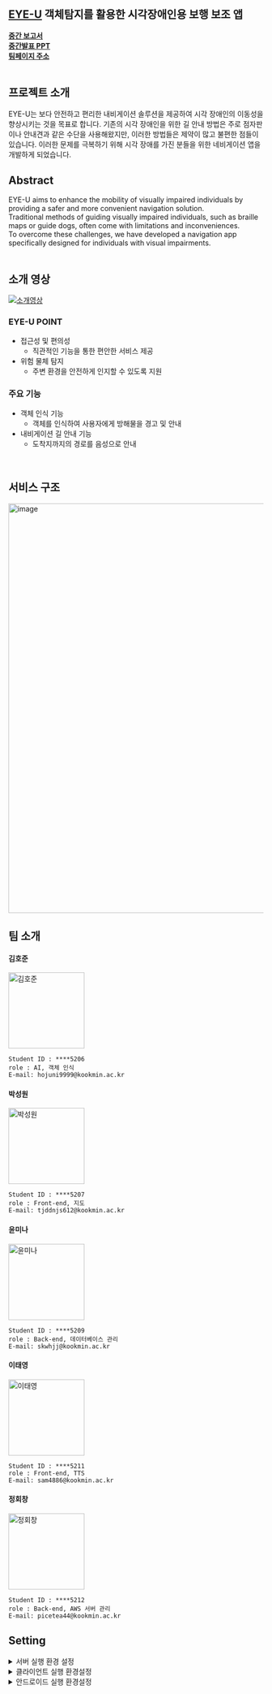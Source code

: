 ## [EYE-U](https://kookmin-sw.github.io/capstone-2024-23) 객체탐지를 활용한 시각장애인용 보행 보조 앱 <br>
**[중간 보고서](https://drive.google.com/file/d/1qCj5WcPVCpLKO3xc9QuAqeMOCx_elHUC/view?usp=drive_link)** <br>
**[중간발표 PPT](https://docs.google.com/presentation/d/1-DtbgnbBgO2ALt-VH1T_9J1p4hcaCV0F/edit?usp=drive_link&ouid=116710458189142292821&rtpof=true&sd=true)**<br/>
**[팀페이지 주소](https://github.com/kookmin-sw/capstone-2024-23)** <br>
<br/>

## 프로젝트 소개
EYE-U는 보다 안전하고 편리한 내비게이션 솔루션을 제공하여 시각 장애인의 이동성을 향상시키는 것을 목표로 합니다.
기존의 시각 장애인을 위한 길 안내 방법은 주로 점자판이나 안내견과 같은 수단을 사용해왔지만, 이러한 방법들은 제약이 많고 불편한 점들이 있습니다.
이러한 문제를 극복하기 위해 시각 장애를 가진 분들을 위한 네비게이션 앱을 개발하게 되었습니다.
<br/>

## Abstract
EYE-U aims to enhance the mobility of visually impaired individuals by providing a safer and more convenient navigation solution. <br>
Traditional methods of guiding visually impaired individuals, such as braille maps or guide dogs, often come with limitations and inconveniences.<br>
To overcome these challenges, we have developed a navigation app specifically designed for individuals with visual impairments.<br>
<br/>

## 소개 영상
[![소개영상](https://github.com/kookmin-sw/capstone-2024-23/assets/143046108/fbbb76cf-4f32-4450-8ba2-bba2e690552a)](https://www.youtube.com/watch?v=sgO9tWCrPbo)
<br>


### EYE-U POINT
- 접근성 및 편의성
   - 직관적인 기능을 통한 편안한 서비스 제공
- 위험 물체 탐지
   - 주변 환경을 안전하게 인지할 수 있도록 지원

### 주요 기능 
- 객체 인식 기능
  - 객체를 인식하여 사용자에게 방해물을 경고 및 안내
- 내비게이션 길 안내 기능
  - 도착지까지의 경로를 음성으로 안내

<br/>

## 서비스 구조
<img width="807" alt="image" src="https://github.com/kookmin-sw/capstone-2024-23/assets/143046108/d903715b-b1cf-4354-9ff2-f6341856339c">


## 팀 소개
#### 김호준
<img src="https://github.com/kookmin-sw/capstone-2024-23/assets/143046108/b438c3e6-63fd-4747-8596-9815e2b20f45" alt="김호준" width="150" height="150"><br>

~~~
Student ID : ****5206
role : AI, 객체 인식 
E-mail: hojuni9999@kookmin.ac.kr
~~~

#### 박성원
<img src="https://github.com/kookmin-sw/capstone-2024-23/assets/143046108/569ef827-663a-4036-922e-e65e59f01667" alt="박성원" width="150" height="150"><br/> 

~~~
Student ID : ****5207
role : Front-end, 지도
E-mail: tjddnjs612@kookmin.ac.kr
~~~

#### 윤미나
<img src="https://github.com/kookmin-sw/capstone-2024-23/assets/143046108/5d90865f-5466-4d99-a2bc-ac5b68bcaf39" alt="윤미나" width="150" height="150"><br/>

~~~
Student ID : ****5209
role : Back-end, 데이터베이스 관리
E-mail: skwhjj@kookmin.ac.kr
~~~

#### 이태영
<img src="https://github.com/kookmin-sw/capstone-2024-23/assets/143046108/66311ab9-fe6e-4fae-a600-a8dc8c440a89" alt="이태영" width="150" height="150"><br/> 

~~~
Student ID : ****5211
role : Front-end, TTS  
E-mail: sam4886@kookmin.ac.kr
~~~

#### 정회창
<img src="https://github.com/kookmin-sw/capstone-2024-23/assets/143046108/237d6ac3-0deb-4445-a138-898564eecbf9" alt="정회창" width="150" height="150"><br/> 

~~~
Student ID : ****5212
role : Back-end, AWS 서버 관리
E-mail: picetea44@kookmin.ac.kr
~~~


## Setting

<details>
<summary>서버 실행 환경 설정</summary>
<div markdown="1">       


리눅스(우분투) 기준
1. JAVA 설치
   
~~~
# 1.apt update
$ sudo apt-get update

# 2. java21 설치
$ sudo apt-get install openjdk-21-jdk

# 3. 설치 후 버젼 확인
$ java -version 
~~~

2. 환경변수 설정
   
~~~
# 환경변수 확인 (아무것도 안떠야 정상)
$ echo $JAVA_HOME

# Java 절대 경로 확인
$ which java
$ readlink -f "which java에서 나온 경로 기입" 
# 절대 경로 shift + ctrl + c로 복사해두기

# 환경변수 설정 진입 (초기화 방지)
$ vi /etc/profile

# 파일 최하단에 아래 문구 삽입
#JAVA_HOME에 아까 복사한 절대 경로 삽입
export JAVA_HOME=/usr/lib/jvm/java-21-openjdk-amd64
export PATH=$PATH:$JAVA_HOME/bin
export CLASSPATH=$JAVA_HOME/jre/lib

# 환경변수 재확인 (경로가 떠야 정상)
$ echo $JAVA_HOME
~~~

3. MySQL 설치 (원격 접속 설정 포함)
   
~~~
# mysql 설치
$ apt-get install mysql-server

# mysql 설치 확인
$ mysql --version

# mysql 실행(택1)
$ mysql -u root -p   # root 사용자 접근시
$ mysql -u yoon -p   # 특정 계정으로 접근시 ex) yoon 계정 사용

# mysql root 비밀번호 설정 (설치 후 반드시 설정)
# 1. mysql 설정 들어가기
mysql> use mysql

# 2. root 비밀번호 설정
mysql> alter user "root"@"localhost" identified with mysql_native_password by "암호";

# 3. 저장하기
mysql> FLUSH PRIVILEGES;

# 사용자 계정 생성하기
# 1. mysql 설정 들어가기
mysql> use mysql

# 2. 외부 접근을 허용하는 사용자 추가하기(원격으로 mysql접근가능)
create user '계정명'@'%' identified by '0000';

# 3. 권한 부여해주기
grant all privileges on *.* to '계정명'@'%';

# 4. 저장하기
mysql> FLUSH PRIVILEGES;

# 외부 접속 허용하기
# 1. 최고 권한 부여
$ sudo su

# 2. 경로 이동하기
$ cd/etc/mysql/mysql.conf.d

# 3. 편집기 실행
$ vi mysqld.cnf

# 4. bind-address 수정하기 (i 눌러 수정모드 진입, 수정 후 ESC 누르고 :wq 를 통해 저장 후 종료)
bind-address = 0.0.0.0

# 5. 서버 재시작
service mysql restart
~~~

4. git clone
   
~~~
$ git clone https://github.com/kookmin-sw/capstone-2024-23.git
~~~

5. Build & Upload
   
~~~
1. Intellij bootJar 이용하여 빌드
2. FileZilla 업로드
호스트에 자신이 만든 EC2 IP 주소 입력하고, 키 파일에 EC2 생성시 받은 PEM 키 넣어주기
~~~

6. 서버 실행
   
~~~
ssh -i ~/capstone2024Key.pem ubuntu@EC2 IP 주소

nohup java -jar 자바파일이름.jar &

#prod 버젼으로 실행
nohup java -jar -Dspring.profiles.active=prod 자바파일이름.jar &

#config 별도 폴더 말고 외부의 application.properties 사용하기
java -Dspring.config.location=classpath:/application.properties -jar yourapp.jar
~~~
</div>
</details>

<details>
<summary>클라이언트 실행 환경설정</summary>
<div markdown="1">       

1. 안드로이드스튜디오 Download (sdk 29 이상)
2. 플러터 3.19 버전 Download 
3. pubspec.yaml 파일 -> seppech_to_text : Pub.get Download
<br>

</div>
</details>

<details>
<summary>안드로이드 실행 환경설정</summary>
<div markdown="1">       

1. usb 휴대폰 연결 
2. 설정 -> 화면 7번 터치 -> 개발자모드 실행
3. 앱 실행 

</div>
</details>

